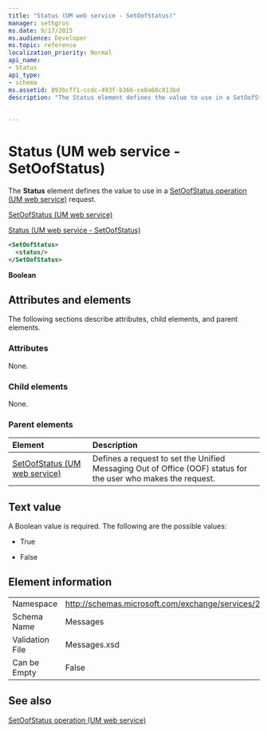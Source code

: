 ```yaml
---
title: "Status (UM web service - SetOofStatus)"
manager: sethgros
ms.date: 9/17/2015
ms.audience: Developer
ms.topic: reference
localization_priority: Normal
api_name:
- Status
api_type:
- schema
ms.assetid: 893bcff1-ccdc-493f-b366-ce8a68c813bd
description: "The Status element defines the value to use in a SetOofStatus operation (UM web service) request."
 
 
---
```


# Status (UM web service - SetOofStatus)

The **Status** element defines the value to use in a [SetOofStatus operation (UM web service)](setoofstatus-operation-um-web-service.md) request. 
  
[SetOofStatus (UM web service)](setoofstatus-um-web-service.md)
  
[Status (UM web service - SetOofStatus)](status-um-web-servicesetoofstatus.md)
  
```xml
<SetOofStatus>
  <status/>
</SetOofStatus>
```

 **Boolean**
## Attributes and elements

The following sections describe attributes, child elements, and parent elements.
  
### Attributes

None.
  
### Child elements

None.
  
### Parent elements

|**Element**|**Description**|
|:-----|:-----|
|[SetOofStatus (UM web service)](setoofstatus-um-web-service.md) <br/> |Defines a request to set the Unified Messaging Out of Office (OOF) status for the user who makes the request.  <br/> |
   
## Text value

A Boolean value is required. The following are the possible values:
  
- True
    
- False
    
## Element information

|||
|:-----|:-----|
|Namespace  <br/> |http://schemas.microsoft.com/exchange/services/2006/messages  <br/> |
|Schema Name  <br/> |Messages  <br/> |
|Validation File  <br/> |Messages.xsd  <br/> |
|Can be Empty  <br/> |False  <br/> |
   
## See also



[SetOofStatus operation (UM web service)](setoofstatus-operation-um-web-service.md)

